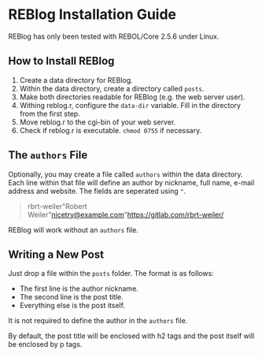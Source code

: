 # REBlog Installation Guide

REBlog has only been tested with REBOL/Core 2.5.6 under Linux.

## How to Install REBlog

  1. Create a data directory for REBlog.
  1. Within the data directory, create a directory called `posts`.
  1. Make both directories readable for REBlog (e.g. the web server user).
  1. Withing reblog.r, configure the `data-dir` variable. Fill in the directory from the first step.
  1. Move reblog.r to the cgi-bin of your web server.
  1. Check if reblog.r is executable. `chmod 0755` if necessary.

## The `authors` File

Optionally, you may create a file called `authors` within the data directory. Each line within that file will define an author by nickname, full name, e-mail address and website. The fields are seperated using `"`.

> rbrt-weiler"Robert Weiler"nicetry@example.com"https://gitlab.com/rbrt-weiler/

REBlog will work without an `authors` file.

## Writing a New Post

Just drop a file within the `posts` folder. The format is as follows:

  * The first line is the author nickname.
  * The second line is the post title.
  * Everything else is the post itself.

It is not required to define the author in the `authors` file.

By default, the post title will be enclosed with h2 tags and the post itself will be enclosed by p tags.

